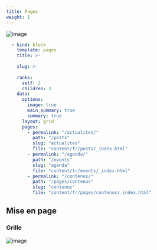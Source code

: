 ```yaml
---
title: Pages
weight: 1
---
```


![image](https://raw.githubusercontent.com/osunyorg/admin/refs/heads/main/app/assets/images/communication/blocks/templates/pages.jpg)

```yaml {filename="Données Hugo"}
  - kind: block
    template: pages
    title: >-
      
    slug: >-
      
    ranks:
      self: 2
      children: 3
    data:
      options:
        image: true
        main_summary: true
        summary: true
      layout: grid
      pages:
        - permalink: "/actualites/"
          path: "/posts"
          slug: "actualites"
          file: "content/fr/posts/_index.html"
        - permalink: "/agenda/"
          path: "/events"
          slug: "agenda"
          file: "content/fr/events/_index.html"
        - permalink: "/contenus/"
          path: "/pages/contenus"
          slug: "contenus"
          file: "content/fr/pages/contenus/_index.html"
```


## Mise en page

### Grille

![image](https://raw.githubusercontent.com/osunyorg/admin/refs/heads/main/app/assets/images/communication/blocks/templates/pages/grid.png)
